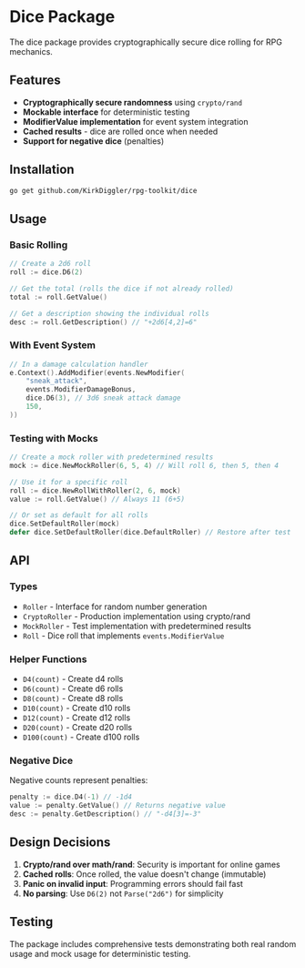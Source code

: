 # Dice Package

The dice package provides cryptographically secure dice rolling for RPG mechanics.

## Features

- **Cryptographically secure randomness** using `crypto/rand`
- **Mockable interface** for deterministic testing  
- **ModifierValue implementation** for event system integration
- **Cached results** - dice are rolled once when needed
- **Support for negative dice** (penalties)

## Installation

```bash
go get github.com/KirkDiggler/rpg-toolkit/dice
```

## Usage

### Basic Rolling

```go
// Create a 2d6 roll
roll := dice.D6(2)

// Get the total (rolls the dice if not already rolled)
total := roll.GetValue()

// Get a description showing the individual rolls
desc := roll.GetDescription() // "+2d6[4,2]=6"
```

### With Event System

```go
// In a damage calculation handler
e.Context().AddModifier(events.NewModifier(
    "sneak_attack",
    events.ModifierDamageBonus,
    dice.D6(3), // 3d6 sneak attack damage
    150,
))
```

### Testing with Mocks

```go
// Create a mock roller with predetermined results
mock := dice.NewMockRoller(6, 5, 4) // Will roll 6, then 5, then 4

// Use it for a specific roll
roll := dice.NewRollWithRoller(2, 6, mock)
value := roll.GetValue() // Always 11 (6+5)

// Or set as default for all rolls
dice.SetDefaultRoller(mock)
defer dice.SetDefaultRoller(dice.DefaultRoller) // Restore after test
```

## API

### Types

- `Roller` - Interface for random number generation
- `CryptoRoller` - Production implementation using crypto/rand
- `MockRoller` - Test implementation with predetermined results
- `Roll` - Dice roll that implements `events.ModifierValue`

### Helper Functions

- `D4(count)` - Create d4 rolls
- `D6(count)` - Create d6 rolls  
- `D8(count)` - Create d8 rolls
- `D10(count)` - Create d10 rolls
- `D12(count)` - Create d12 rolls
- `D20(count)` - Create d20 rolls
- `D100(count)` - Create d100 rolls

### Negative Dice

Negative counts represent penalties:

```go
penalty := dice.D4(-1) // -1d4
value := penalty.GetValue() // Returns negative value
desc := penalty.GetDescription() // "-d4[3]=-3"
```

## Design Decisions

1. **Crypto/rand over math/rand**: Security is important for online games
2. **Cached rolls**: Once rolled, the value doesn't change (immutable)
3. **Panic on invalid input**: Programming errors should fail fast
4. **No parsing**: Use `D6(2)` not `Parse("2d6")` for simplicity

## Testing

The package includes comprehensive tests demonstrating both real random usage and mock usage for deterministic testing.